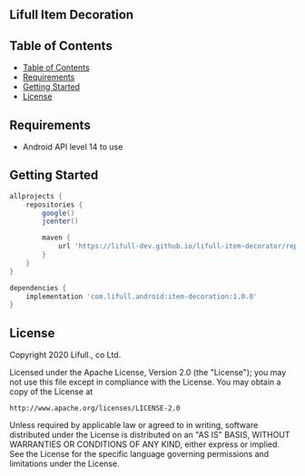 ## Lifull Item Decoration

## Table of Contents
- [Table of Contents](#table-of-contents)
- [Requirements](#requirements)
- [Getting Started](#getting-started)
- [License](#license)

## Requirements
* Android API level 14 to use

## Getting Started
```gradle:{root}/build.gradle
allprojects {
    repositories {
        google()
        jcenter()

        maven {
            url 'https://lifull-dev.github.io/lifull-item-decorator/repository/'
        }
    }
}
```

```gradle:{project}/build.gradle
dependencies {
    implementation 'com.lifull.android:item-decoration:1.0.0'
}
```

## License
Copyright 2020 Lifull., co Ltd.

Licensed under the Apache License, Version 2.0 (the "License");
you may not use this file except in compliance with the License.
You may obtain a copy of the License at

    http://www.apache.org/licenses/LICENSE-2.0

Unless required by applicable law or agreed to in writing, software
distributed under the License is distributed on an "AS IS" BASIS,
WITHOUT WARRANTIES OR CONDITIONS OF ANY KIND, either express or implied.
See the License for the specific language governing permissions and
limitations under the License.